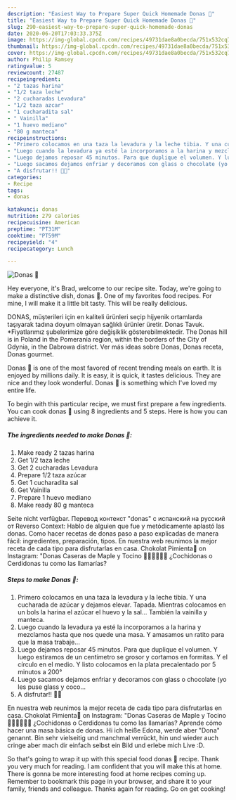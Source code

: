 ```yaml
---
description: "Easiest Way to Prepare Super Quick Homemade Donas 🍩"
title: "Easiest Way to Prepare Super Quick Homemade Donas 🍩"
slug: 290-easiest-way-to-prepare-super-quick-homemade-donas
date: 2020-06-20T17:03:33.375Z
image: https://img-global.cpcdn.com/recipes/49731dae8a0becda/751x532cq70/donas-🍩-foto-principal.jpg
thumbnail: https://img-global.cpcdn.com/recipes/49731dae8a0becda/751x532cq70/donas-🍩-foto-principal.jpg
cover: https://img-global.cpcdn.com/recipes/49731dae8a0becda/751x532cq70/donas-🍩-foto-principal.jpg
author: Philip Ramsey
ratingvalue: 5
reviewcount: 27487
recipeingredient:
- "2 tazas harina"
- "1/2 taza leche"
- "2 cucharadas Levadura"
- "1/2 taza azcar"
- "1 cucharadita sal"
- " Vainilla"
- "1 huevo mediano"
- "80 g manteca"
recipeinstructions:
- "Primero colocamos en una taza la levadura y la leche tibia. Y una cucharada de azúcar y dejamos elevar. Tapada. Mientras colocamos en un bols la harina el azúcar el huevo y la sal... También la vainilla y manteca."
- "Luego cuando la levadura ya esté la incorporamos a la harina y mezclamos hasta que nos quede una masa. Y amasamos un ratito para que la masa trabaje..."
- "Luego dejamos reposar 45 minutos. Para que duplique el volumen. Y luego estiramos de un centímetro se grosor y cortamos en formitas. Y el círculo en el medio. Y listo colocamos en la plata precalentado por 5 minutos a 200°"
- "Luego sacamos dejamos enfriar y decoramos con glass o chocolate (yo les puse glass y coco..."
- "A disfrutar!! 🍩🍩"
categories:
- Recipe
tags:
- donas

katakunci: donas 
nutrition: 279 calories
recipecuisine: American
preptime: "PT31M"
cooktime: "PT59M"
recipeyield: "4"
recipecategory: Lunch

---
```



![Donas 🍩](https://img-global.cpcdn.com/recipes/49731dae8a0becda/751x532cq70/donas-🍩-foto-principal.jpg)

Hey everyone, it's Brad, welcome to our recipe site. Today, we're going to make a distinctive dish, donas 🍩. One of my favorites food recipes. For mine, I will make it a little bit tasty. This will be really delicious.

DONAS, müşterileri için en kaliteli ürünleri seçip hijyenik ortamlarda taşıyarak tadına doyum olmayan sağlıklı ürünler üretir. Donas Tavuk. *Fiyatlarımız şubelerimize göre değişiklik gösterebilmektedir. The Donas hill is in Poland in the Pomerania region, within the borders of the City of Gdynia, in the Dabrowa district. Ver más ideas sobre Donas, Donas receta, Donas gourmet.

Donas 🍩 is one of the most favored of recent trending meals on earth. It is enjoyed by millions daily. It is easy, it is quick, it tastes delicious. They are nice and they look wonderful. Donas 🍩 is something which I've loved my entire life.


To begin with this particular recipe, we must first prepare a few ingredients. You can cook donas 🍩 using 8 ingredients and 5 steps. Here is how you can achieve it.

<!--inarticleads1-->

##### The ingredients needed to make Donas 🍩:

1. Make ready 2 tazas harina
1. Get 1/2 taza leche
1. Get 2 cucharadas Levadura
1. Prepare 1/2 taza azúcar
1. Get 1 cucharadita sal
1. Get  Vainilla
1. Prepare 1 huevo mediano
1. Make ready 80 g manteca


Seite nicht verfügbar. Перевод контекст &#34;donas&#34; c испанский на русский от Reverso Context: Hablo de alguien que fue y metódicamente aplastó las donas. Como hacer recetas de donas paso a paso explicadas de manera fácil: ingredientes, preparación, tipos. En nuestra web reunimos la mejor receta de cada tipo para disfrutarlas en casa. Chokolat Pimienta🍫 on Instagram: &#34;Donas Caseras de Maple y Tocino 🍩🐷✨🙌🏻😍 ¿Cochidonas o Cerdidonas tu como las llamarías? 

<!--inarticleads2-->

##### Steps to make Donas 🍩:

1. Primero colocamos en una taza la levadura y la leche tibia. Y una cucharada de azúcar y dejamos elevar. Tapada. Mientras colocamos en un bols la harina el azúcar el huevo y la sal... También la vainilla y manteca.
1. Luego cuando la levadura ya esté la incorporamos a la harina y mezclamos hasta que nos quede una masa. Y amasamos un ratito para que la masa trabaje...
1. Luego dejamos reposar 45 minutos. Para que duplique el volumen. Y luego estiramos de un centímetro se grosor y cortamos en formitas. Y el círculo en el medio. Y listo colocamos en la plata precalentado por 5 minutos a 200°
1. Luego sacamos dejamos enfriar y decoramos con glass o chocolate (yo les puse glass y coco...
1. A disfrutar!! 🍩🍩


En nuestra web reunimos la mejor receta de cada tipo para disfrutarlas en casa. Chokolat Pimienta🍫 on Instagram: &#34;Donas Caseras de Maple y Tocino 🍩🐷✨🙌🏻😍 ¿Cochidonas o Cerdidonas tu como las llamarías? Aprende cómo hacer una masa básica de donas. Hi ich heiße Edona, werde aber &#34;Dona&#34; genannt. Bin sehr vielseitig und manchmal verrückt, hin und wieder auch cringe aber mach dir einfach selbst ein Bild und erlebe mich Live :D. 

So that's going to wrap it up with this special food donas 🍩 recipe. Thank you very much for reading. I am confident that you will make this at home. There is gonna be more interesting food at home recipes coming up. Remember to bookmark this page in your browser, and share it to your family, friends and colleague. Thanks again for reading. Go on get cooking!

